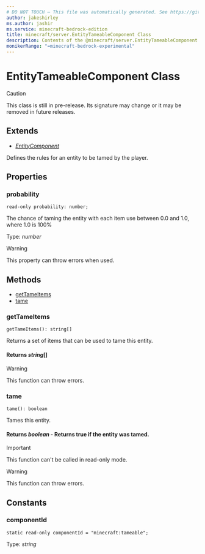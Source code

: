 ```yaml
---
# DO NOT TOUCH — This file was automatically generated. See https://github.com/mojang/minecraftapidocsgenerator to modify descriptions, examples, etc.
author: jakeshirley
ms.author: jashir
ms.service: minecraft-bedrock-edition
title: minecraft/server.EntityTameableComponent Class
description: Contents of the @minecraft/server.EntityTameableComponent class.
monikerRange: "=minecraft-bedrock-experimental"
---
```

# EntityTameableComponent Class

> [!CAUTION]
> This class is still in pre-release.  Its signature may change or it may be removed in future releases.

## Extends
- [*EntityComponent*](EntityComponent.md)

Defines the rules for an entity to be tamed by the player.

## Properties

### **probability**
`read-only probability: number;`

The chance of taming the entity with each item use between 0.0 and 1.0, where 1.0 is 100%

Type: *number*

> [!WARNING]
> This property can throw errors when used.

## Methods
- [getTameItems](#gettameitems)
- [tame](#tame)

### **getTameItems**
`
getTameItems(): string[]
`

Returns a set of items that can be used to tame this entity.

#### **Returns** *string*[]

> [!WARNING]
> This function can throw errors.

### **tame**
`
tame(): boolean
`

Tames this entity.

#### **Returns** *boolean* - Returns true if the entity was tamed.

> [!IMPORTANT]
> This function can't be called in read-only mode.

> [!WARNING]
> This function can throw errors.

## Constants

### **componentId**
`static read-only componentId = "minecraft:tameable";`

Type: *string*
